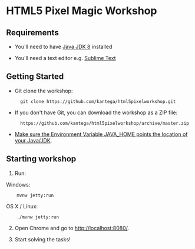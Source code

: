 # HTML5 Pixel Magic Workshop #

## Requirements ##

* You'll need to have [Java JDK 8](http://www.oracle.com/technetwork/java/javase/downloads/index.html) installed

* You'll need a text editor e.g. [Sublime Text](https://www.sublimetext.com/) 
## Getting Started ##

* Git clone the workshop:

        git clone https://github.com/kantega/html5pixelworkshop.git

* If you don't have Git, you can download the workshop as a ZIP file:

        https://github.com/kantega/html5pixelworkshop/archive/master.zip

* [Make sure the Environment Variable JAVA_HOME points the location of your Java/JDK](java.md).

## Starting workshop ##


1. Run:

Windows:

        mvnw jetty:run

OS X / Linux:

        ./mvnw jetty:run

2. Open Chrome and go to [http://localhost:8080/](http://localhost:8080/).


3. Start solving the tasks!

